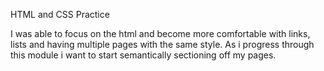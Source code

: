 HTML and CSS Practice

I was able to focus on the html and become more comfortable with links, lists and having multiple pages with the same style. As i progress through this module i want to start semantically sectioning off my pages.
